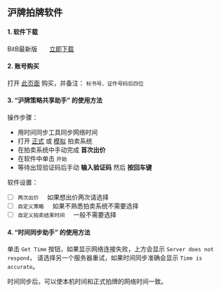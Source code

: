 ## 沪牌拍牌软件

#### 1. 软件下载
BitB最新版 &nbsp; &nbsp; &nbsp; [立即下载](https://github.com/ibitb/ibitb.github.io/releases/download/v1.0/BitB.zip)

#### 2. 账号购买
打开 [此页面](https://shop223575915.taobao.com/) 购买，并备注： `标书号、证件号码后四位`

#### 3. “沪牌策略共享助手” 的使用方法

操作步骤：
- 用时间同步工具同步网络时间
- 打开 [正式](https://paimai.alltobid.com) 或 [模拟](http://test.alltobid.com/moni/gerenlogin.html) 拍卖系统
- 在拍卖系统中手动完成 **首次出价**
- 在软件中单击 `开始`
- 等待出现验证码后手动 **输入验证码** 然后 **按回车键**

软件设置：
- [ ] `两次出价` &nbsp; &nbsp; 如果想出价两次请选择
- [ ] `自定义策略` &nbsp; &nbsp; 如果不熟悉拍卖系统不需要选择
- [ ] `自定义拍卖结束时间` &nbsp; &nbsp; 一般不需要选择

#### 4. “时间同步助手” 的使用方法
单击 `Get Time` 按钮，如果显示网络连接失败，上方会显示 `Server does not respond`，
请选择另一个服务器重试，如果时间同步准确会显示 `Time is accurate`。

时间同步后，可以使本机时间和正式拍牌的网络时间一致。

